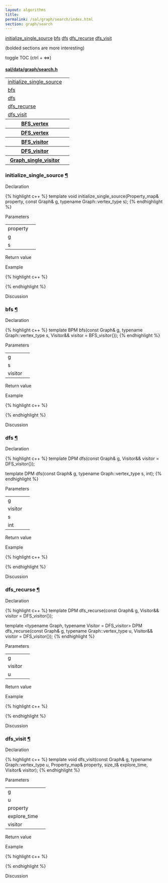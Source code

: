 ```yaml
---
layout: algorithms
title: 
permalink: /sal/graph/search/index.html
section: graph/search
---
```


<div class="toc">
	<a class="toc-link toch3" href="#initialize_single_source">initialize_single_source</a>
	<a class="toc-link toch3" href="#bfs">bfs</a>
	<a class="toc-link toch3" href="#dfs">dfs</a>
	<a class="toc-link toch3" href="#dfs_recurse">dfs_recurse</a>
	<a class="toc-link toch3" href="#dfs_visit">dfs_visit</a>
<p class="toc-caption">(bolded sections are more interesting)</p>
<p class="toc-toggle">toggle TOC (ctrl + &#8660;)</p>
</div><div class="block">
<h4><a href="https://github.com/LemonPi/data/blob/master/graph/search.h">sal/data/graph/search.h</a>
</h4><table class="pretty">
<tr><td><a class="doc-list-name" href="#initialize_single_source">initialize_single_source</a></td><td></td></tr>
<tr><td><a class="doc-list-name" href="#bfs">bfs</a></td><td></td></tr>
<tr><td><a class="doc-list-name" href="#dfs">dfs</a></td><td></td></tr>
<tr><td><a class="doc-list-name" href="#dfs_recurse">dfs_recurse</a></td><td></td></tr>
<tr><td><a class="doc-list-name" href="#dfs_visit">dfs_visit</a></td><td></td></tr>

<tr><th><a class="doc-list-name" href="BFS_vertex">BFS_vertex</a></th><th></th></tr>
<tr><th><a class="doc-list-name" href="DFS_vertex">DFS_vertex</a></th><th></th></tr>
<tr><th><a class="doc-list-name" href="BFS_visitor">BFS_visitor</a></th><th></th></tr>
<tr><th><a class="doc-list-name" href="DFS_visitor">DFS_visitor</a></th><th></th></tr>
<tr><th><a class="doc-list-name" href="Graph_single_visitor">Graph_single_visitor</a></th><th></th></tr>

</table></div>



<h3 class="anchor doc-header">initialize_single_source <a class="anchor-link" href="#initialize_single_source" name="initialize_single_source" title="permalink to section">&para;</a></h3>
<div class="block">

<p class="doc-section">Declaration</p>
{% highlight c++ %}
template <typename Property_map, typename Graph>
void initialize_single_source(Property_map& property, const Graph& g, typename Graph::vertex_type s);
{% endhighlight %}


<p class="doc-section">Parameters</p>
<table class="pretty">
<tr><td>property</td><td></td></tr>
<tr><td>g</td><td></td></tr>
<tr><td>s</td><td></td></tr>
</table>
<p class="doc-section">Return value</p>

<p class="doc-section">Example</p>
{% highlight c++ %}

{% endhighlight %}

<p class="doc-section">Discussion</p>
<div>
<p>
	
</p>
</div></div>





<h3 class="anchor doc-header">bfs <a class="anchor-link" href="#bfs" name="bfs" title="permalink to section">&para;</a></h3>
<div class="block">

<p class="doc-section">Declaration</p>
{% highlight c++ %}
template <typename Graph, typename Visitor = BFS_visitor>
BPM<Graph> bfs(const Graph& g, typename Graph::vertex_type s, Visitor&& visitor = BFS_visitor{});
{% endhighlight %}


<p class="doc-section">Parameters</p>
<table class="pretty">
<tr><td>g</td><td></td></tr>
<tr><td>s</td><td></td></tr>
<tr><td>visitor</td><td></td></tr>
</table>
<p class="doc-section">Return value</p>

<p class="doc-section">Example</p>
{% highlight c++ %}

{% endhighlight %}

<p class="doc-section">Discussion</p>
<div>
<p>
	
</p>
</div></div>





<h3 class="anchor doc-header">dfs <a class="anchor-link" href="#dfs" name="dfs" title="permalink to section">&para;</a></h3>
<div class="block">

<p class="doc-section">Declaration</p>
{% highlight c++ %}
template <typename Graph, typename Visitor = DFS_visitor>
DPM<Graph> dfs(const Graph& g, Visitor&& visitor = DFS_visitor{});

template <typename Graph>
DPM<Graph> dfs(const Graph& g, typename Graph::vertex_type s, int);
{% endhighlight %}


<p class="doc-section">Parameters</p>
<table class="pretty">
<tr><td>g</td><td></td></tr>
<tr><td>visitor</td><td></td></tr>
<tr><td>s</td><td></td></tr>
<tr><td>int</td><td></td></tr>
</table>
<p class="doc-section">Return value</p>

<p class="doc-section">Example</p>
{% highlight c++ %}

{% endhighlight %}

<p class="doc-section">Discussion</p>
<div>
<p>
	
</p>
</div></div>





<h3 class="anchor doc-header">dfs_recurse <a class="anchor-link" href="#dfs_recurse" name="dfs_recurse" title="permalink to section">&para;</a></h3>
<div class="block">

<p class="doc-section">Declaration</p>
{% highlight c++ %}
template <typename Graph, typename Visitor = DFS_visitor>
DPM<Graph> dfs_recurse(const Graph& g, Visitor&& visitor = DFS_visitor{});

template <typename Graph, typename Visitor = DFS_visitor>
DPM<Graph> dfs_recurse(const Graph& g, typename Graph::vertex_type u, Visitor&& visitor = DFS_visitor{});
{% endhighlight %}


<p class="doc-section">Parameters</p>
<table class="pretty">
<tr><td>g</td><td></td></tr>
<tr><td>visitor</td><td></td></tr>
<tr><td>u</td><td></td></tr>
</table>
<p class="doc-section">Return value</p>

<p class="doc-section">Example</p>
{% highlight c++ %}

{% endhighlight %}

<p class="doc-section">Discussion</p>
<div>
<p>
	
</p>
</div></div>





<h3 class="anchor doc-header">dfs_visit <a class="anchor-link" href="#dfs_visit" name="dfs_visit" title="permalink to section">&para;</a></h3>
<div class="block">

<p class="doc-section">Declaration</p>
{% highlight c++ %}
template <typename Graph, typename Visitor, typename Property_map>
void dfs_visit(const Graph& g, typename Graph::vertex_type u, Property_map& property, size_t& explore_time, Visitor& visitor);
{% endhighlight %}


<p class="doc-section">Parameters</p>
<table class="pretty">
<tr><td>g</td><td></td></tr>
<tr><td>u</td><td></td></tr>
<tr><td>property</td><td></td></tr>
<tr><td>explore_time</td><td></td></tr>
<tr><td>visitor</td><td></td></tr>
</table>
<p class="doc-section">Return value</p>

<p class="doc-section">Example</p>
{% highlight c++ %}

{% endhighlight %}

<p class="doc-section">Discussion</p>
<div>
<p>
	
</p>
</div></div>





